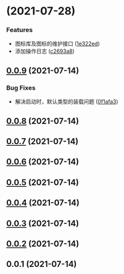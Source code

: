 # [](https://github.com/limaofeng/asany-server/compare/v0.0.9...v) (2021-07-28)


### Features

* 图标库及图标的维护接口 ([1e322ed](https://github.com/limaofeng/asany-server/commit/1e322ed7094779c69c11f4c08d82903c414c4bc3))
* 添加操作日志 ([c2693a8](https://github.com/limaofeng/asany-server/commit/c2693a88776bad9b500ee507c94e976ec922a91e))



## [0.0.9](https://github.com/limaofeng/asany-server/compare/v0.0.8...v0.0.9) (2021-07-14)


### Bug Fixes

* 解决启动时，默认类型的装载问题 ([0f1afa3](https://github.com/limaofeng/asany-server/commit/0f1afa330fd3d43e91ae2a01d4bc9844e3caeaf5))



## [0.0.8](https://github.com/limaofeng/asany-server/compare/v0.0.7...v0.0.8) (2021-07-14)



## [0.0.7](https://github.com/limaofeng/asany-server/compare/v0.0.6...v0.0.7) (2021-07-14)



## [0.0.6](https://github.com/limaofeng/asany-server/compare/v0.0.5...v0.0.6) (2021-07-14)



## [0.0.5](https://github.com/limaofeng/asany-server/compare/v0.0.4...v0.0.5) (2021-07-14)



## [0.0.4](https://github.com/limaofeng/asany-server/compare/v0.0.3...v0.0.4) (2021-07-14)



## [0.0.3](https://github.com/limaofeng/asany-server/compare/v0.0.2...v0.0.3) (2021-07-14)



## [0.0.2](https://github.com/limaofeng/asany-server/compare/v0.0.1...v0.0.2) (2021-07-14)



## 0.0.1 (2021-07-14)



